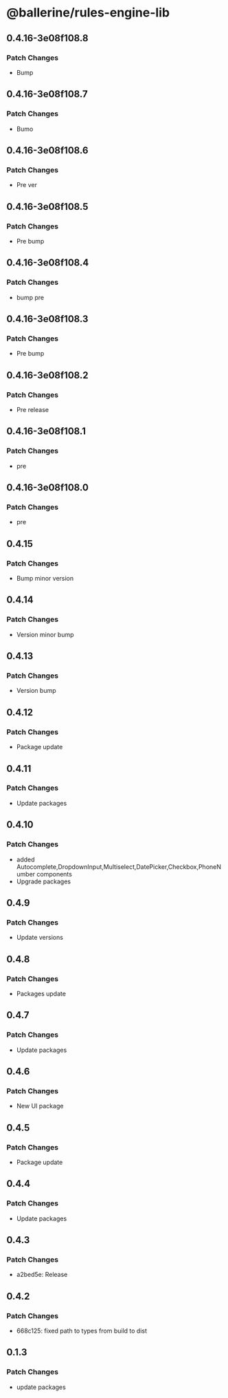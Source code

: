 # @ballerine/rules-engine-lib

## 0.4.16-3e08f108.8

### Patch Changes

- Bump

## 0.4.16-3e08f108.7

### Patch Changes

- Bumo

## 0.4.16-3e08f108.6

### Patch Changes

- Pre ver

## 0.4.16-3e08f108.5

### Patch Changes

- Pre bump

## 0.4.16-3e08f108.4

### Patch Changes

- bump pre

## 0.4.16-3e08f108.3

### Patch Changes

- Pre bump

## 0.4.16-3e08f108.2

### Patch Changes

- Pre release

## 0.4.16-3e08f108.1

### Patch Changes

- pre

## 0.4.16-3e08f108.0

### Patch Changes

- pre

## 0.4.15

### Patch Changes

- Bump minor version

## 0.4.14

### Patch Changes

- Version minor bump

## 0.4.13

### Patch Changes

- Version bump

## 0.4.12

### Patch Changes

- Package update

## 0.4.11

### Patch Changes

- Update packages

## 0.4.10

### Patch Changes

- added Autocomplete,DropdownInput,Multiselect,DatePicker,Checkbox,PhoneNumber components
- Upgrade packages

## 0.4.9

### Patch Changes

- Update versions

## 0.4.8

### Patch Changes

- Packages update

## 0.4.7

### Patch Changes

- Update packages

## 0.4.6

### Patch Changes

- New UI package

## 0.4.5

### Patch Changes

- Package update

## 0.4.4

### Patch Changes

- Update packages

## 0.4.3

### Patch Changes

- a2bed5e: Release

## 0.4.2

### Patch Changes

- 668c125: fixed path to types from build to dist

## 0.1.3

### Patch Changes

- update packages
